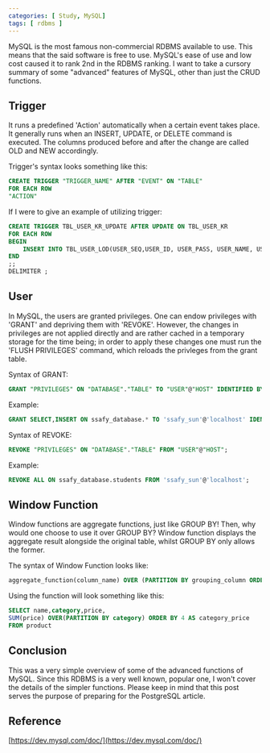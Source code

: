 ```yaml
---
categories: [ Study, MySQL]
tags: [ rdbms ] 
---
```


MySQL is the most famous non-commercial RDBMS available to use. This means that the said software is free to use. MySQL's ease of use and low cost caused it to rank 2nd in the RDBMS ranking. I want to take a cursory summary of some "advanced" features of MySQL, other than just the CRUD functions.

## Trigger

It runs a predefined 'Action' automatically when a certain event takes place. It generally runs when an INSERT, UPDATE, or DELETE command is executed. The columns produced before and after the change are called OLD and NEW accordingly.

Trigger's syntax looks something like this:
```SQL
CREATE TRIGGER "TRIGGER_NAME" AFTER "EVENT" ON "TABLE"
FOR EACH ROW
"ACTION"
```
If I were to give an example of utilizing trigger:
```SQL
CREATE TRIGGER TBL_USER_KR_UPDATE AFTER UPDATE ON TBL_USER_KR
FOR EACH ROW
BEGIN
    INSERT INTO TBL_USER_LOD(USER_SEQ,USER_ID, USER_PASS, USER_NAME, USER_EMAIL, ACTION) VALUES(NEW.USER_SEQ, NEW.USER_ID, NEW.USER_PASS, NEW.USER_NAME, NEW.USER_EMAIL,'U');
END
;;
DELIMITER ;
```

## User

In MySQL, the users are granted privileges. One can endow privileges with 'GRANT' and depriving them with 'REVOKE'. However, the changes in privileges are not applied directly and are rather cached in a temporary storage for the time being; in order to apply these changes one must run the 'FLUSH PRIVILEGES' command, which reloads the privleges from the grant table.

Syntax of GRANT:

```SQL
GRANT "PRIVILEGES" ON "DATABASE"."TABLE" TO "USER"@"HOST" IDENTIFIED BY "PASSWORD";
```

Example:
```SQL
GRANT SELECT,INSERT ON ssafy_database.* TO 'ssafy_sun'@'localhost' IDENTIFIED BY '0000';
```

Syntax of REVOKE:

```SQL
REVOKE "PRIVILEGES" ON "DATABASE"."TABLE" FROM "USER"@"HOST";

```

Example:

```SQL
REVOKE ALL ON ssafy_database.students FROM 'ssafy_sun'@'localhost';
```

## Window Function

Window functions are aggregate functions, just like GROUP BY! Then, why would one choose to use it over GROUP BY? Window function displays the aggregate result alongside the original table, whilst GROUP BY only allows the former.

The syntax of Window Function looks like:
```SQL
aggregate_function(column_name) OVER (PARTITION BY grouping_column ORDER BY column_name)
```

Using the function will look something like this:

```SQL
SELECT name,category,price,
SUM(price) OVER(PARTITION BY category) ORDER BY 4 AS category_price 
FROM product

```

## Conclusion
This was a very simple overview of some of the advanced functions of MySQL. Since this RDBMS is a very well known, popular one, I won't cover the details of the simpler functions. Please keep in mind that this post serves the purpose of preparing for the PostgreSQL article.

## Reference

[https://dev.mysql.com/doc/](https://dev.mysql.com/doc/)